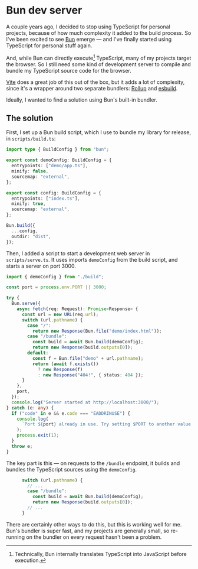 # Bun dev server

A couple years ago, I decided to stop using TypeScript for personal projects, because of how much complexity it added to the build process. So I've been excited to see [Bun](https://bun.sh/) emerge — and I've finally started using TypeScript for personal stuff again.

And, while Bun can directly execute[^1] TypeScript, many of my projects target the browser. So I still need some kind of development server to compile and bundle my TypeScript source code for the browser.

[^1]: Technically, Bun internally translates TypeScript into JavaScript before execution.

[Vite](https://vitejs.dev/) does a great job of this out of the box, but it adds a lot of complexity, since it's a wrapper around two separate bundlers: [Rollup](https://rollupjs.org/) and [esbuild](https://esbuild.github.io/).

Ideally, I wanted to find a solution using Bun's built-in bundler.

## The solution

First, I set up a Bun build script, which I use to bundle my library for release, in `scripts/build.ts`:

```ts
import type { BuildConfig } from "bun";

export const demoConfig: BuildConfig = {
  entrypoints: ["demo/app.ts"],
  minify: false,
  sourcemap: "external",
};

export const config: BuildConfig = {
  entrypoints: ["index.ts"],
  minify: true,
  sourcemap: "external",
};

Bun.build({
  ...config,
  outdir: "dist",
});
```

Then, I added a script to start a development web server in `scripts/serve.ts`. It uses imports `demoConfig` from the build script, and starts a server on port 3000.

```ts
import { demoConfig } from "./build";

const port = process.env.PORT || 3000;

try {
  Bun.serve({
    async fetch(req: Request): Promise<Response> {
      const url = new URL(req.url);
      switch (url.pathname) {
        case "/":
          return new Response(Bun.file("demo/index.html"));
        case "/bundle":
          const build = await Bun.build(demoConfig);
          return new Response(build.outputs[0]);
        default:
          const f = Bun.file("demo" + url.pathname);
          return (await f.exists())
            ? new Response(f)
            : new Response("404!", { status: 404 });
      }
    },
    port,
  });
  console.log("Server started at http://localhost:3000/");
} catch (e: any) {
  if ("code" in e && e.code === "EADDRINUSE") {
    console.log(
      `Port ${port} already in use. Try setting $PORT to another value.`,
    );
    process.exit(1);
  }
  throw e;
}
```

The key part is this — on requests to the `/bundle` endpoint, it builds and bundles the TypeScript sources using the `demoConfig`.

```ts
      switch (url.pathname) {
        // ...
        case "/bundle":
          const build = await Bun.build(demoConfig);
          return new Response(build.outputs[0]);
        // ...
      }
```

There are certainly other ways to do this, but this is working well for me. Bun's bundler is super fast, and my projects are generally small, so re-running on the bundler on every request hasn't been a problem.

